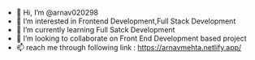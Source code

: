 - 👋 Hi, I’m @arnav020298
- 👀 I’m interested in Frontend Development,Full Stack Development
- 🌱 I’m currently learning Full Satck Development
- 💞️ I’m looking to collaborate on Front End Development based project
- 📫 reach me through following link : https://arnavmehta.netlify.app/

<!---
arnav020298/arnav020298 is a ✨ special ✨ repository because its `README.md` (this file) appears on your GitHub profile.
You can click the Preview link to take a look at your changes.
--->
